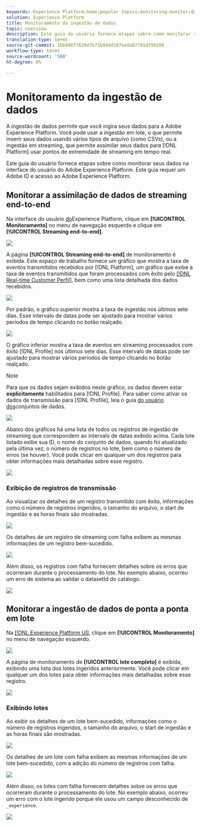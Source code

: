 ```yaml
---
keywords: Experience Platform;home;popular topics;monitoring;monitor;data flows
solution: Experience Platform
title: Monitoramento da ingestão de dados
topic: overview
description: Este guia do usuário fornece etapas sobre como monitorar seus dados na interface do usuário do Adobe Experience Platform. Este guia requer um Adobe ID e acesso ao Adobe Experience Platform.
translation-type: tm+mt
source-git-commit: 1bb896f7629d7b71b94dd107eeda87701df99208
workflow-type: tm+mt
source-wordcount: '560'
ht-degree: 0%

---
```



# Monitoramento da ingestão de dados

A ingestão de dados permite que você ingira seus dados para a Adobe Experience Platform. Você pode usar a ingestão em lote, o que permite inserir seus dados usando vários tipos de arquivo (como CSVs), ou a ingestão em streaming, que permite assimilar seus dados para [!DNL Platform] usar pontos de extremidade de streaming em tempo real.

Este guia do usuário fornece etapas sobre como monitorar seus dados na interface do usuário do Adobe Experience Platform. Este guia requer um Adobe ID e acesso ao Adobe Experience Platform.

## Monitorar a assimilação de dados de streaming end-to-end

Na interface do usuário [do](https://platform.adobe.com)Experience Platform, clique em **[!UICONTROL Monitoramento]** no menu de navegação esquerdo e clique em **[!UICONTROL Streaming end-to-end]**.

![](../images/quality/monitor-data-flows/click-streaming-end-to-end.png)

A página **[!UICONTROL Streaming end-to-end]** de monitoramento é exibida. Este espaço de trabalho fornece um gráfico que mostra a taxa de eventos transmitidos recebidos por [!DNL Platform], um gráfico que exibe a taxa de eventos transmitidos que foram processados com êxito pelo [[!DNL Real-time Customer Perfil]](../../profile/home.md), bem como uma lista detalhada dos dados recebidos.

![](../images/quality/monitor-data-flows/list-streams.png)

Por padrão, o gráfico superior mostra a taxa de ingestão nos últimos sete dias. Esse intervalo de datas pode ser ajustado para mostrar vários períodos de tempo clicando no botão realçado.

![](../images/quality/monitor-data-flows/list-streams-focus-on-top-graph.png)

O gráfico inferior mostra a taxa de eventos em streaming processados com êxito [!DNL Profile] nos últimos sete dias. Esse intervalo de datas pode ser ajustado para mostrar vários períodos de tempo clicando no botão realçado.

>[!NOTE]
>
>Para que os dados sejam exibidos neste gráfico, os dados devem estar **explicitamente** habilitados para [!DNL Profile]. Para saber como ativar os dados de transmissão para [!DNL Profile], leia o guia [do usuário dos](../../catalog/datasets/user-guide.md#enable-a-dataset-for-real-time-customer-profile)conjuntos de dados.

![](../images/quality/monitor-data-flows/list-streams-focus-on-bottom-graph.png)

Abaixo dos gráficos há uma lista de todos os registros de ingestão de streaming que correspondem ao intervalo de datas exibido acima. Cada lote listado exibe sua ID, o nome do conjunto de dados, quando foi atualizado pela última vez, o número de registros no lote, bem como o número de erros (se houver). Você pode clicar em qualquer um dos registros para obter informações mais detalhadas sobre esse registro.

![](../images/quality/monitor-data-flows/list-streams-focus-on-streams.png)

### Exibição de registros de transmissão

Ao visualizar os detalhes de um registro transmitido com êxito, informações como o número de registros ingeridos, o tamanho do arquivo, o start de ingestão e as horas finais são mostradas.

![](../images/quality/monitor-data-flows/successful-streaming-record.png)

Os detalhes de um registro de streaming com falha exibem as mesmas informações de um registro bem-sucedido.

![](../images/quality/monitor-data-flows/failed-batch.png)

Além disso, os registros com falha fornecem detalhes sobre os erros que ocorreram durante o processamento do lote. No exemplo abaixo, ocorreu um erro de sistema ao validar o datasetId do catálogo.

![](../images/quality/monitor-data-flows/failed-batch-details.png)

## Monitorar a ingestão de dados de ponta a ponta em lote

Na [[!DNL Experience Platform UI]](https://platform.adobe.com), clique em **[!UICONTROL Monitoramento]** no menu de navegação esquerdo.

![](../images/quality/monitor-data-flows/click-monitoring.png)

A página de monitoramento de **[!UICONTROL lote completo]** é exibida, exibindo uma lista dos lotes ingeridos anteriormente. Você pode clicar em qualquer um dos lotes para obter informações mais detalhadas sobre esse registro.

![](../images/quality/monitor-data-flows/list-batches.png)

### Exibindo lotes

Ao exibir os detalhes de um lote bem-sucedido, informações como o número de registros ingeridos, o tamanho do arquivo, o start de ingestão e as horas finais são mostradas.

![](../images/quality/monitor-data-flows/successful-batch.png)

Os detalhes de um lote com falha exibem as mesmas informações de um lote bem-sucedido, com a adição do número de registros com falha.

![](../images/quality/monitor-data-flows/failed-streaming-record.png)

Além disso, os lotes com falha fornecem detalhes sobre os erros que ocorreram durante o processamento do lote. No exemplo abaixo, ocorreu um erro com o lote ingerido porque ele usou um campo desconhecido de `_experience`.

![](../images/quality/monitor-data-flows/failed-streaming-record-details.png)